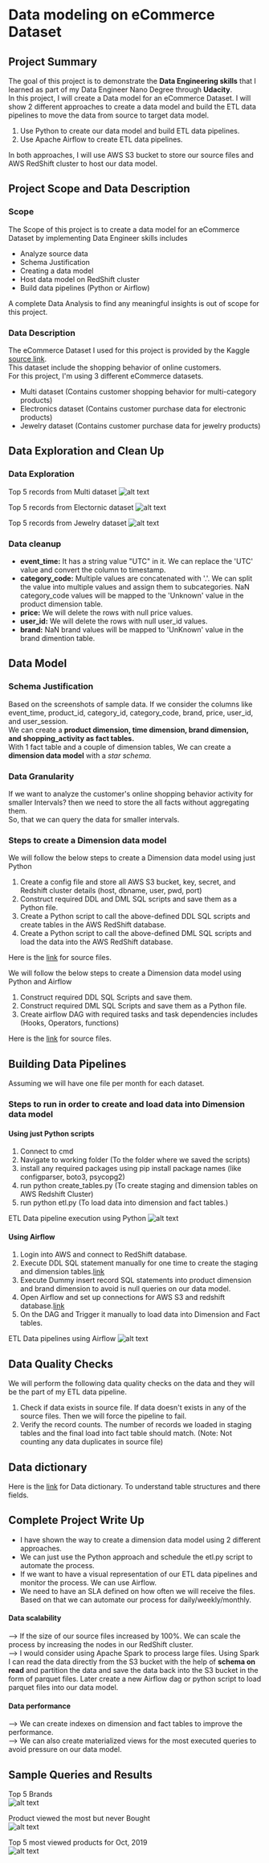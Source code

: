 # Data modeling on eCommerce Dataset
## Project Summary
The goal of this project is to demonstrate the **Data Engineering skills** that I learned as part of my Data Engineer Nano Degree through **Udacity**.  
In this project, I will create a Data model for an eCommerce Dataset.
I will show 2 different approaches to create a data model and build the ETL data pipelines to move the data from source to target data model.
1. Use Python to create our data model and build ETL data pipelines.
2. Use Apache Airflow to create ETL data pipelines.

In both approaches, I will use AWS S3 bucket to store our source files and AWS RedShift cluster to host our data model.


## Project Scope and Data Description

### Scope
The Scope of this project is to create a data model for an eCommerce Dataset by implementing Data Engineer skills includes  
- Analyze source data
- Schema Justification 
- Creating a data model
- Host data model on RedShift cluster
- Build data pipelines (Python or Airflow)

A complete Data Analysis to find any meaningful insights is out of scope for this project.

### Data Description
The eCommerce Dataset I used for this project is provided by the Kaggle [source link](https://www.kaggle.com/mkechinov/ecommerce-behavior-data-from-multi-category-store).  
This dataset include the shopping behavior of online customers.  
For this project, I'm using 3 different eCommerce datasets.
* Multi dataset (Contains customer shopping behavior for multi-category products)
* Electronics dataset (Contains customer purchase data for electronic products)
* Jewelry dataset (Contains customer purchase data for jewelry products)

## Data Exploration and Clean Up
### Data Exploration
Top 5 records from Multi dataset
![alt text](https://github.com/SG453/data-engineer_projects/blob/main/Data%20Modeling%20On%20eCommerce%20Dataset/images/multi_top5.JPG "Multi Dataset")

Top 5 records from Electornic dataset
![alt text](https://github.com/SG453/data-engineer_projects/blob/main/Data%20Modeling%20On%20eCommerce%20Dataset/images/electronics_top5.JPG "Electronic Dataset")

Top 5 records from Jewelry dataset
![alt text](https://github.com/SG453/data-engineer_projects/blob/main/Data%20Modeling%20On%20eCommerce%20Dataset/images/jewelry_top5.JPG "Jewelry Dataset")

### Data cleanup
* **event_time:** It has a string value "UTC" in it. We can replace the 'UTC' value and convert the column to timestamp.
* **category_code:** Multiple values are concatenated with '.'. We can split the value into multiple values and assign them to subcategories. NaN category_code values will be mapped to the 'Unknown' value in the product dimension table.
* **price:** We will delete the rows with null price values.
* **user_id:** We will delete the rows with null user_id values.
* **brand:** NaN brand values will be mapped to 'UnKnown' value in the brand dimention table.

## Data Model
### Schema Justification
Based on the screenshots of sample data. If we consider the columns like event_time, product_id, category_id, category_code, brand, price, user_id, and user_session.  
We can create a **product dimension, time dimension, brand dimension, and shopping_activity as fact tables.**   
With 1 fact table and a couple of dimension tables, We can create a **dimension data model** with a *star schema*.

### Data Granularity
If we want to analyze the customer's online shopping behavior activity for smaller Intervals? then we need to store the all facts without aggregating them.  
So, that we can query the data for smaller intervals.

### Steps to create a Dimension data model
We will follow the below steps to create a Dimension data model using just Python
1. Create a config file and store all AWS S3 bucket, key, secret, and Redshift cluster details (host, dbname, user, pwd, port)
2. Construct required DDL and DML SQL scripts and save them as a Python file.
3. Create a Python script to call the above-defined DDL SQL scripts and create tables in the AWS RedShift database.
4. Create a Python script to call the above-defined DML SQL scripts and load the data into the AWS RedShift database.

Here is the [link](https://github.com/SG453/data-engineer_projects/tree/main/Data%20Modeling%20On%20eCommerce%20Dataset/Using%20Python) for source files.

We will follow the below steps to create a Dimension data model using Python and Airflow  
1. Construct required DDL SQL Scripts and save them.
2. Construct required DML SQL Scripts and save them as a Python file.
3. Create airflow DAG with required tasks and task dependencies includes (Hooks, Operators, functions)

Here is the [link](https://github.com/SG453/data-engineer_projects/tree/main/Data%20Modeling%20On%20eCommerce%20Dataset/Using%20Airflow) for source files.

## Building Data Pipelines
Assuming we will have one file per month for each dataset.
### Steps to run in order to create and load data into Dimension data model
#### Using just Python scripts  
1. Connect to cmd
2. Navigate to working folder (To the folder where we saved the scripts)
3. install any required packages using pip install package names (like configparser, boto3, psycopg2)
4. run python create_tables.py (To create staging and dimension tables on AWS Redshift Cluster)
5. run python etl.py (To load data into dimension and fact tables.)

ETL Data pipeline execution using Python
![alt text](https://github.com/SG453/data-engineer_projects/blob/main/Data%20Modeling%20On%20eCommerce%20Dataset/images/cmd_execution.JPG "cmd Execution")

#### Using Airflow
1. Login into AWS and connect to RedShift database.
2. Execute DDL SQL statement manually for one time to create the staging and dimension tables.[link](https://github.com/SG453/data-engineer_projects/tree/main/Data%20Modeling%20On%20eCommerce%20Dataset/Using%20Airflow/Airflow)
3. Execute Dummy insert record SQL statements into product dimension and brand dimension to avoid is null queries on our data model.
4. Open Airflow and set up connections for AWS S3 and redshift database.[link](https://github.com/SG453/data-engineer_projects/tree/main/Data%20Modeling%20On%20eCommerce%20Dataset/Using%20Airflow)
5. On the DAG and Trigger it manually to load data into Dimension and Fact tables.

ETL Data pipelines using Airflow
![alt text](https://github.com/SG453/data-engineer_projects/blob/main/Data%20Modeling%20On%20eCommerce%20Dataset/images/airflow_dag_graph.JPG "Airflow DAG")

## Data Quality Checks
We will perform the following data quality checks on the data and they will be the part of my ETL data pipeline. 
1. Check if data exists in source file. If data doesn't exists in any of the source files. Then we will force the pipeline to fail.
2. Verify the record counts. The number of records we loaded in staging tables and the final load into fact table should match. (Note: Not counting any data duplicates in source file)

## Data dictionary
Here is the [link](https://github.com/SG453/data-engineer_projects/blob/main/Data%20Modeling%20On%20eCommerce%20Dataset/Data_dictionary.xlsx) for Data dictionary. To understand table structures and there fields. 

## Complete Project Write Up
* I have shown the way to create a dimension data model using 2 different approaches. 
* We can just use the Python approach and schedule the etl.py script to automate the process.
* If we want to have a visual representation of our ETL data pipelines and monitor the process. We can use Airflow.
* We need to have an SLA defined on how often we will receive the files. Based on that we can automate our process for daily/weekly/monthly.

#### Data scalability
--> If the size of our source files increased by 100%. We can scale the process by increasing the nodes in our RedShift cluster.  
--> I would consider using Apache Spark to process large files. Using Spark I can read the data directly from the S3 bucket with the help of **schema on read** and partition the data and save the data back into the S3 bucket in the form of parquet files. Later create a new Airflow dag or python script to load parquet files into our data model.

#### Data performance
--> We can create indexes on dimension and fact tables to improve the performance.  
--> We can also create materialized views for the most executed queries to avoid pressure on our data model.

## Sample Queries and Results  

Top 5 Brands  
![alt text](https://github.com/SG453/data-engineer_projects/blob/main/Data%20Modeling%20On%20eCommerce%20Dataset/images/Top5_brands.JPG "Top 5 Brands")

Product viewed the most but never Bought  
![alt text](https://github.com/SG453/data-engineer_projects/blob/main/Data%20Modeling%20On%20eCommerce%20Dataset/images/Viewed_But_Never_bought.JPG "Viewed but never bought")

Top 5 most viewed products for Oct, 2019  
![alt text](https://github.com/SG453/data-engineer_projects/blob/main/Data%20Modeling%20On%20eCommerce%20Dataset/images/Top5_products_viewed.JPG "Most viewed for Oct,2019")

